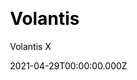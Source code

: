 ---
title: Volantis
github: https://github.com/volantis-x/hexo-theme-volantis
demo: https://vlts.cc/
license: MIT
author: Volantis X
author_link: ''
author_twitter: ''
date: 2021-04-29T00:00:00.000Z
ssg:
  - Hexo
cms: null
css: null
category: null
description: A Wonderful Theme for Hexo.
draft: true
publish_date: '2017-10-24T03:46:42Z'
update_date: '2022-08-15T02:21:31Z'
github_star: 1537
github_fork: 491
---